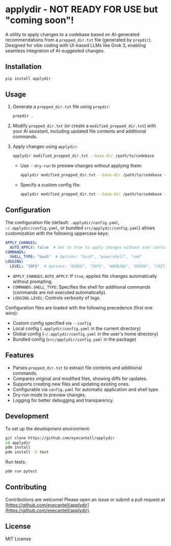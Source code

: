 # applydir - NOT READY FOR USE but "coming soon"!

A utility to apply changes to a codebase based on AI-generated recommendations from a `prepped_dir.txt` file (generated by `prepdir`). Designed for vibe coding with UI-based LLMs like Grok 3, enabling seamless integration of AI-suggested changes.

## Installation

```bash
pip install applydir
```

## Usage

1. Generate a `prepped_dir.txt` file using `prepdir`:
   ```bash
   prepdir .
   ```

2. Modify `prepped_dir.txt` (or create a `modified_prepped_dir.txt`) with your AI assistant, including updated file contents and additional commands.

3. Apply changes using `applydir`:
   ```bash
   applydir modified_prepped_dir.txt --base-dir /path/to/codebase
   ```

   - Use `--dry-run` to preview changes without applying them:
     ```bash
     applydir modified_prepped_dir.txt --base-dir /path/to/codebase --dry-run
     ```

   - Specify a custom config file:
     ```bash
     applydir modified_prepped_dir.txt --base-dir /path/to/codebase --config custom_config.yaml
     ```

## Configuration

The configuration file (default: `.applydir/config.yaml`, `~/.applydir/config.yaml`, or bundled `src/applydir/config.yaml`) allows customization with the following uppercase keys:

```yaml
APPLY_CHANGES:
  AUTO_APPLY: false  # Set to true to apply changes without user confirmation
COMMANDS:
  SHELL_TYPE: "bash"  # Options: "bash", "powershell", "cmd"
LOGGING:
  LEVEL: "INFO"  # Options: "DEBUG", "INFO", "WARNING", "ERROR", "CRITICAL"
```

- `APPLY_CHANGES.AUTO_APPLY`: If `true`, applies file changes automatically without prompting.
- `COMMANDS.SHELL_TYPE`: Specifies the shell for additional commands (commands are not executed automatically).
- `LOGGING.LEVEL`: Controls verbosity of logs.

Configuration files are loaded with the following precedence (first one wins):
- Custom config specified via `--config`
- Local config (`.applydir/config.yaml` in the current directory)
- Global config (`~/.applydir/config.yaml` in the user's home directory)
- Bundled config (`src/applydir/config.yaml` in the package)

## Features

- Parses `prepped_dir.txt` to extract file contents and additional commands.
- Compares original and modified files, showing diffs for updates.
- Supports creating new files and updating existing ones.
- Configurable via `config.yaml` for automatic application and shell type.
- Dry-run mode to preview changes.
- Logging for better debugging and transparency.

## Development

To set up the development environment:

```bash
git clone https://github.com/eyecantell/applydir
cd applydir
pdm install
pdm install -G test
```

Run tests:

```bash
pdm run pytest
```

## Contributing

Contributions are welcome! Please open an issue or submit a pull request at [https://github.com/eyecantell/applydir](https://github.com/eyecantell/applydir).

## License

MIT License